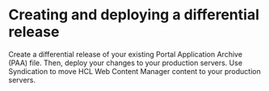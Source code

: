# Creating and deploying a differential release

Create a differential release of your existing Portal Application Archive (PAA) file. Then, deploy your changes to your production servers. Use Syndication to move HCL Web Content Manager content to your production servers.